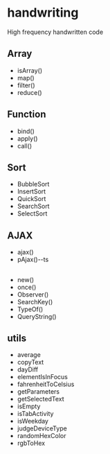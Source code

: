 # handwriting

High frequency handwritten code

## Array

- isArray()
- map()
- filter()
- reduce()

## Function

- bind()
- apply()
- call()

## Sort

- BubbleSort
- InsertSort
- QuickSort
- SearchSort
- SelectSort

## AJAX

- ajax()
- pAjax()--ts

##

- new()
- once()
- Observer()
- SearchKey()
- TypeOf()
- QueryString()

## utils

- average
- copyText
- dayDiff
- elementIsInFocus
- fahrenheitToCelsius
- getParameters
- getSelectedText
- isEmpty
- isTabActivity
- isWeekday
- judgeDeviceType
- randomHexColor
- rgbToHex

